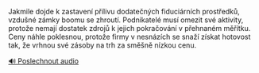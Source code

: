 
Jakmile dojde k zastavení přílivu dodatečných fiduciárních prostředků, vzdušné zámky boomu se zhroutí. Podnikatelé musí omezit své aktivity, protože nemají dostatek zdrojů k jejich pokračování v přehnaném měřítku. Ceny náhle poklesnou, protože firmy v nesnázích se snaží získat hotovost tak, že vrhnou své zásoby na trh za směšně nízkou cenu.

[🔊 Poslechnout audio](/data/7-paragraphs/audio/chapter_102/para_001-Jakmile-dojde-k-zastaven-plivu-dodatench-fidu.mp3)
